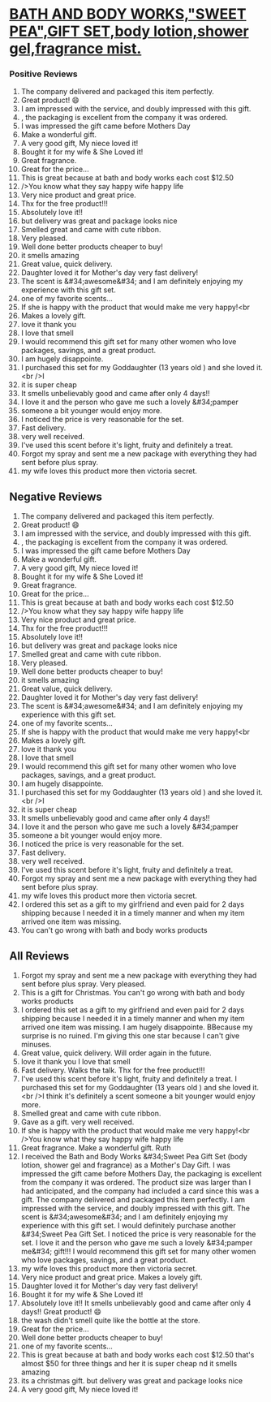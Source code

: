 # [BATH AND BODY WORKS,&quot;SWEET PEA&quot;,GIFT SET,body lotion,shower gel,fragrance mist.](https://products.checkmycream.com/products/BATH-AND-BODY-WORKS&quot;SWEET-PEA&quot;GIFT-SETbody-lotionshower-gelfragrance-mist..html)

### Positive Reviews

<ol>
      <li>The company delivered and packaged this item perfectly.  </li>
      <li>Great product! 😄</li>
      <li>I am impressed with the service, and doubly impressed with this gift.  </li>
      <li>, the packaging is excellent from the company it was ordered.  </li>
      <li>I was impressed the gift came before Mothers Day</li>
      <li>Make a wonderful gift.</li>
      <li>A very good gift, My niece loved it!</li>
      <li>Bought it for my wife &amp; She Loved it!</li>
      <li>Great fragrance.</li>
      <li>Great for the price...</li>
      <li>This is great because at bath and body works each cost $12.50</li>
      <li>/&gt;You know what they say happy wife happy life</li>
      <li>Very nice product and great price.  </li>
      <li>Thx for the free product!!!</li>
      <li>Absolutely love it!!</li>
      <li>but delivery was great and package looks nice</li>
      <li>Smelled great and came with cute ribbon.</li>
      <li>Very pleased.</li>
      <li>Well done better products cheaper to buy!</li>
      <li>it smells amazing</li>
      <li>Great value, quick delivery.</li>
      <li>Daughter loved it for Mother&#x27;s day very fast delivery!</li>
      <li>The scent is &amp;#34;awesome&amp;#34; and I am definitely enjoying my experience with this gift set.  </li>
      <li>one of my favorite scents...</li>
      <li>If she is happy with the product that would make me very happy!&lt;br</li>
      <li>Makes a lovely gift.</li>
      <li>love it thank you</li>
      <li>I love that smell</li>
      <li>I would recommend this gift set for many other women who love packages, savings, and a great product.</li>
      <li>I am hugely disappointe.</li>
      <li>I purchased this set for my Goddaughter (13 years old ) and she loved it.&lt;br /&gt;I</li>
      <li>it is super cheap</li>
      <li>It smells unbelievably good and came after only 4 days!!</li>
      <li>I love it and the person who gave me such a lovely &amp;#34;pamper</li>
      <li>someone a bit younger would enjoy more.</li>
      <li>I noticed the price is very reasonable for the set.  </li>
      <li>Fast delivery.  </li>
      <li>very well received.</li>
      <li>I&#x27;ve used this scent before it&#x27;s light, fruity and definitely a treat.</li>
      <li>Forgot my spray and sent me a new package with everything they had sent before plus spray.</li>
      <li>my wife loves this product more then victoria secret.</li>
</ol>


<h2>Negative Reviews</h2>
<ol>
<li> The company delivered and packaged this item perfectly.  </li>
<li> Great product! 😄</li>
<li> I am impressed with the service, and doubly impressed with this gift.  </li>
<li> , the packaging is excellent from the company it was ordered.  </li>
<li> I was impressed the gift came before Mothers Day</li>
<li> Make a wonderful gift.</li>
<li> A very good gift, My niece loved it!</li>
<li> Bought it for my wife &amp; She Loved it!</li>
<li> Great fragrance.</li>
<li> Great for the price...</li>
<li> This is great because at bath and body works each cost $12.50</li>
<li> /&gt;You know what they say happy wife happy life</li>
<li> Very nice product and great price.  </li>
<li> Thx for the free product!!!</li>
<li> Absolutely love it!!</li>
<li> but delivery was great and package looks nice</li>
<li> Smelled great and came with cute ribbon.</li>
<li> Very pleased.</li>
<li> Well done better products cheaper to buy!</li>
<li> it smells amazing</li>
<li> Great value, quick delivery.</li>
<li> Daughter loved it for Mother&#x27;s day very fast delivery!</li>
<li> The scent is &amp;#34;awesome&amp;#34; and I am definitely enjoying my experience with this gift set.  </li>
<li> one of my favorite scents...</li>
<li> If she is happy with the product that would make me very happy!&lt;br</li>
<li> Makes a lovely gift.</li>
<li> love it thank you</li>
<li> I love that smell</li>
<li> I would recommend this gift set for many other women who love packages, savings, and a great product.</li>
<li> I am hugely disappointe.</li>
<li> I purchased this set for my Goddaughter (13 years old ) and she loved it.&lt;br /&gt;I</li>
<li> it is super cheap</li>
<li> It smells unbelievably good and came after only 4 days!!</li>
<li> I love it and the person who gave me such a lovely &amp;#34;pamper</li>
<li> someone a bit younger would enjoy more.</li>
<li> I noticed the price is very reasonable for the set.  </li>
<li> Fast delivery.  </li>
<li> very well received.</li>
<li> I&#x27;ve used this scent before it&#x27;s light, fruity and definitely a treat.</li>
<li> Forgot my spray and sent me a new package with everything they had sent before plus spray.</li>
<li> my wife loves this product more then victoria secret.</li>
<li> I ordered this set as a gift to my girlfriend and even paid for 2 days shipping because I needed it in a timely manner and when my item arrived one item was missing.</li>
<li> You can&#x27;t go wrong with  bath and body works products</li>
</ol>

<h2>All Reviews</h2>

<ol>
    <li> Forgot my spray and sent me a new package with everything they had sent before plus spray. Very pleased.</li>
    <li> This is a gift for Christmas. You can&#x27;t go wrong with  bath and body works products</li>
    <li> I ordered this set as a gift to my girlfriend and even paid for 2 days shipping because I needed it in a timely manner and when my item arrived one item was missing. I am hugely disappointe. BBecause my surprise is no ruined. I&#x27;m giving this one star because I can&#x27;t give minuses.</li>
    <li> Great value, quick delivery. Will order again in the future.</li>
    <li> love it thank you I love that smell</li>
    <li> Fast delivery.  Walks the talk.  Thx for the free product!!!</li>
    <li> I&#x27;ve used this scent before it&#x27;s light, fruity and definitely a treat. I purchased this set for my Goddaughter (13 years old ) and she loved it.&lt;br /&gt;I think it&#x27;s definitely a scent someone a bit younger would enjoy more.</li>
    <li> Smelled great and came with cute ribbon.</li>
    <li> Gave as a gift. very well received.</li>
    <li> If she is happy with the product that would make me very happy!&lt;br /&gt;You know what they say happy wife happy life</li>
    <li> Great fragrance. Make a wonderful gift. Ruth</li>
    <li> I received the Bath and Body Works &amp;#34;Sweet Pea Gift Set (body lotion, shower gel and fragrance) as a Mother&#x27;s Day Gift.  I was impressed the gift came before Mothers Day, the packaging is excellent from the company it was ordered.  The product size was larger than I had anticipated, and the company had included a card since this was a gift.  The company delivered and packaged this item perfectly.  I am impressed with the service, and doubly impressed with this gift.  The scent is &amp;#34;awesome&amp;#34; and I am definitely enjoying my experience with this gift set.  I would definitely purchase another &amp;#34;Sweet Pea Gift Set.  I noticed the price is very reasonable for the set.  I love it and the person who gave me such a lovely &amp;#34;pamper me&amp;#34; gift!!!  I would recommend this gift set for many other women who love packages, savings, and a great product.</li>
    <li> my wife loves this product more then victoria secret.</li>
    <li> Very nice product and great price.  Makes a lovely gift.</li>
    <li> Daughter loved it for Mother&#x27;s day very fast delivery!</li>
    <li> Bought it for my wife &amp; She Loved it!</li>
    <li> Absolutely love it!! It smells unbelievably good and came after only 4 days!! Great product! 😄</li>
    <li> the wash didn&#x27;t smell quite like the bottle at the store.</li>
    <li> Great for the price...</li>
    <li> Well done better products cheaper to buy!</li>
    <li> one of my favorite scents...</li>
    <li> This is great because at bath and body works each cost $12.50 that&#x27;s almost $50 for three things and her it is super cheap nd it smells amazing</li>
    <li> its a christmas gift. but delivery was great and package looks nice</li>
    <li> A very good gift, My niece loved it!</li>
</ol>




